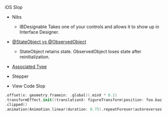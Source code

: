 iOS Slop

* Nibs
	* IBDesignable
		Takes one of your controls and allows it to show up in Interface Designer.

* [@StateObject vs @ObservedObject](state/state.md)
    * StateObject retains state. ObservedObject loses state after reinitialization.

* [Associated Type](./associatedType.md)

* Stepper

* View Code Slop
```swift
.offset(x: geometry.framein: .global)(.minX * 0.1)
.transformEffect.init((translationX: figureTransform(position: foo.baz,width: geometry.size.width), y: 0))
.clipped()
.animation(Animation.linear(duration: 0.75).repeatForever(autoreverses: false)))
```
